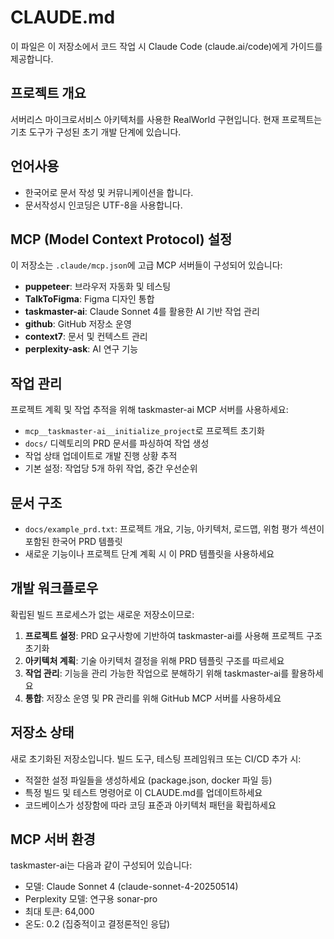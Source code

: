 # CLAUDE.md

이 파일은 이 저장소에서 코드 작업 시 Claude Code (claude.ai/code)에게 가이드를 제공합니다.

## 프로젝트 개요

서버리스 마이크로서비스 아키텍처를 사용한 RealWorld 구현입니다. 현재 프로젝트는 기초 도구가 구성된 초기 개발 단계에 있습니다.

## 언어사용

- 한국어로 문서 작성 및 커뮤니케이션을 합니다.
- 문서작성시 인코딩은 UTF-8을 사용합니다.


## MCP (Model Context Protocol) 설정

이 저장소는 `.claude/mcp.json`에 고급 MCP 서버들이 구성되어 있습니다:

- **puppeteer**: 브라우저 자동화 및 테스팅
- **TalkToFigma**: Figma 디자인 통합
- **taskmaster-ai**: Claude Sonnet 4를 활용한 AI 기반 작업 관리
- **github**: GitHub 저장소 운영
- **context7**: 문서 및 컨텍스트 관리
- **perplexity-ask**: AI 연구 기능

## 작업 관리

프로젝트 계획 및 작업 추적을 위해 taskmaster-ai MCP 서버를 사용하세요:
- `mcp__taskmaster-ai__initialize_project`로 프로젝트 초기화
- `docs/` 디렉토리의 PRD 문서를 파싱하여 작업 생성
- 작업 상태 업데이트로 개발 진행 상황 추적
- 기본 설정: 작업당 5개 하위 작업, 중간 우선순위

## 문서 구조

- `docs/example_prd.txt`: 프로젝트 개요, 기능, 아키텍처, 로드맵, 위험 평가 섹션이 포함된 한국어 PRD 템플릿
- 새로운 기능이나 프로젝트 단계 계획 시 이 PRD 템플릿을 사용하세요

## 개발 워크플로우

확립된 빌드 프로세스가 없는 새로운 저장소이므로:

1. **프로젝트 설정**: PRD 요구사항에 기반하여 taskmaster-ai를 사용해 프로젝트 구조 초기화
2. **아키텍처 계획**: 기술 아키텍처 결정을 위해 PRD 템플릿 구조를 따르세요
3. **작업 관리**: 기능을 관리 가능한 작업으로 분해하기 위해 taskmaster-ai를 활용하세요
4. **통합**: 저장소 운영 및 PR 관리를 위해 GitHub MCP 서버를 사용하세요

## 저장소 상태

새로 초기화된 저장소입니다. 빌드 도구, 테스팅 프레임워크 또는 CI/CD 추가 시:
- 적절한 설정 파일들을 생성하세요 (package.json, docker 파일 등)
- 특정 빌드 및 테스트 명령어로 이 CLAUDE.md를 업데이트하세요
- 코드베이스가 성장함에 따라 코딩 표준과 아키텍처 패턴을 확립하세요

## MCP 서버 환경

taskmaster-ai는 다음과 같이 구성되어 있습니다:
- 모델: Claude Sonnet 4 (claude-sonnet-4-20250514)
- Perplexity 모델: 연구용 sonar-pro
- 최대 토큰: 64,000
- 온도: 0.2 (집중적이고 결정론적인 응답)